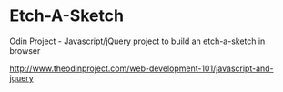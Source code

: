 # Etch-A-Sketch
Odin Project - Javascript/jQuery project to build an etch-a-sketch in browser

http://www.theodinproject.com/web-development-101/javascript-and-jquery